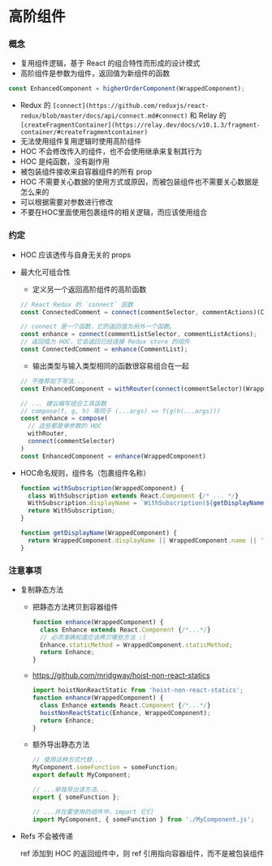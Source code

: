 # 高阶组件

### 概念

- 复用组件逻辑，基于 React 的组合特性而形成的设计模式
- 高阶组件是参数为组件，返回值为新组件的函数

```jsx
const EnhancedComponent = higherOrderComponent(WrappedComponent);
```

- Redux 的 `[connect](https://github.com/reduxjs/react-redux/blob/master/docs/api/connect.md#connect)` 和 Relay 的 `[createFragmentContainer](https://relay.dev/docs/v10.1.3/fragment-container/#createfragmentcontainer)`
- 无法使用组件复用逻辑时使用高阶组件
- HOC 不会修改传入的组件，也不会使用继承来复制其行为
- HOC 是纯函数，没有副作用
- 被包装组件接收来自容器组件的所有 prop
- HOC 不需要关心数据的使用方式或原因，而被包装组件也不需要关心数据是怎么来的
- 可以根据需要对参数进行修改
- 不要在HOC里面使用包裹组件的相关逻辑，而应该使用组合

### 约定

- HOC 应该透传与自身无关的 props
- 最大化可组合性
    - 定义另一个返回高阶组件的高阶函数
    
    ```jsx
    // React Redux 的 `connect` 函数
    const ConnectedComment = connect(commentSelector, commentActions)(CommentList);
    
    // connect 是一个函数，它的返回值为另外一个函数。
    const enhance = connect(commentListSelector, commentListActions);
    // 返回值为 HOC，它会返回已经连接 Redux store 的组件
    const ConnectedComment = enhance(CommentList);
    ```
    
    - 输出类型与输入类型相同的函数很容易组合在一起
    
    ```jsx
    // 不推荐如下写法...
    const EnhancedComponent = withRouter(connect(commentSelector)(WrappedComponent))
    
    // ... 建议编写组合工具函数
    // compose(f, g, h) 等同于 (...args) => f(g(h(...args)))
    const enhance = compose(
      // 这些都是单参数的 HOC
      withRouter,
      connect(commentSelector)
    )
    const EnhancedComponent = enhance(WrappedComponent)
    ```
    
- HOC命名规则，组件名（包裹组件名称）
    
    ```jsx
    function withSubscription(WrappedComponent) {
      class WithSubscription extends React.Component {/* ... */}
      WithSubscription.displayName = `WithSubscription(${getDisplayName(WrappedComponent)})`;
      return WithSubscription;
    }
    
    function getDisplayName(WrappedComponent) {
      return WrappedComponent.displayName || WrappedComponent.name || 'Component';
    }
    ```
    

### 注意事项

- 复制静态方法
    - 把静态方法拷贝到容器组件
        
        ```jsx
        function enhance(WrappedComponent) {
          class Enhance extends React.Component {/*...*/}
          // 必须准确知道应该拷贝哪些方法 :(
          Enhance.staticMethod = WrappedComponent.staticMethod;
          return Enhance;
        }
        ```
        
    - https://github.com/mridgway/hoist-non-react-statics
        
        ```jsx
        import hoistNonReactStatic from 'hoist-non-react-statics';
        function enhance(WrappedComponent) {
          class Enhance extends React.Component {/*...*/}
          hoistNonReactStatic(Enhance, WrappedComponent);
          return Enhance;
        }
        ```
        
    - 额外导出静态方法
        
        ```jsx
        // 使用这种方式代替...
        MyComponent.someFunction = someFunction;
        export default MyComponent;
        
        // ...单独导出该方法...
        export { someFunction };
        
        // ...并在要使用的组件中，import 它们
        import MyComponent, { someFunction } from './MyComponent.js';
        ```
        
- Refs 不会被传递
    
    ref 添加到 HOC 的返回组件中，则 ref 引用指向容器组件，而不是被包装组件